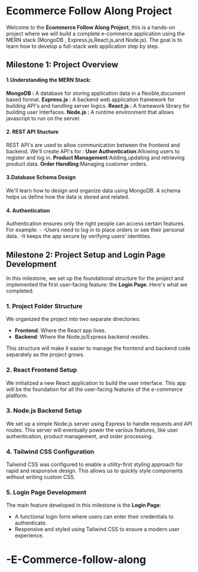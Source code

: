 # Ecommerce Follow Along Project
 Welcome to the **Ecommerce Follow Along Project**, this is a hands-on project where we will build a complete e-commerce application using the MERN stack (MongoDB , Express.js,React.js,and Node.js). The goal is to learn how to develop a full-stack web application step by step.


 ## Milestone  1: Project Overview

 #### 1.Understanding the MERN Stack:
  **MongoDB :** A database for storing application data in a flexible,document based format.
  **Express.js :** A backend web application framework for building API's and handling server logics.
  **React.js :** A framework library for building user Interfaces.
  **Node.js :** A runtime environment that allows javascript to run on the server.

  #### 2. REST API Stucture
  REST API's are used to allow communication between the frontend and backend.
  We'll create API's for :
  **User Authentication**:Allowing users to register and log in.
  **Product Management**:Adding,updating and retrieving product data.
  **Order Handling**:Managing customer orders.

  #### 3.Database Schema Design
  We'll learn how to design and organize data using MongoDB. A schema helps us define how the data is stored and related.


  #### 4. Authentication
Authentication ensures only the right people can access certain features. For example: - 
-Users need to log in to place orders or see their personal data.
-It keeps the app secure by verifying users' identities.

## Milestone 2: Project Setup and Login Page Development

In this milestone, we set up the foundational structure for the project and implemented the first user-facing feature: the **Login Page**. Here's what we completed:

### 1. **Project Folder Structure**
We organized the project into two separate directories:
- **Frontend**: Where the React app lives.
- **Backend**: Where the Node.js/Express backend resides.

This structure will make it easier to manage the frontend and backend code separately as the project grows.

### 2. **React Frontend Setup**
We initialized a new React application to build the user interface. This app will be the foundation for all the user-facing features of the e-commerce platform.

### 3. **Node.js Backend Setup**
We set up a simple Node.js server using Express to handle requests and API routes. This server will eventually power the various features, like user authentication, product management, and order processing.

### 4. **Tailwind CSS Configuration**
Tailwind CSS was configured to enable a utility-first styling approach for rapid and responsive design. This allows us to quickly style components without writing custom CSS.

### 5. **Login Page Development**
The main feature developed in this milestone is the **Login Page**:
- A functional login form where users can enter their credentials to authenticate.
- Responsive and styled using Tailwind CSS to ensure a modern user experience.


# -E-Commerce-follow-along


